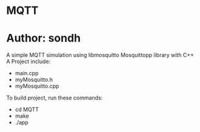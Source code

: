 # MQTT
# Author: sondh
A simple MQTT simulation using libmosquitto Mosquittopp library with C++
A 
Project include:
- main.cpp
- myMosquitto.h
- myMosquitto.cpp

To build project, run these commands:
- cd MQTT
- make
- ./app

